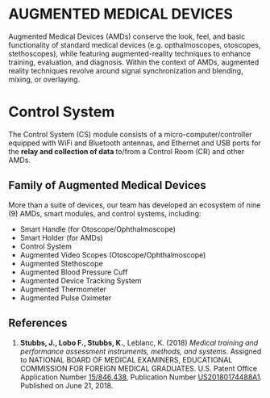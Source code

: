 # AUGMENTED MEDICAL DEVICES
Augmented Medical Devices (AMDs) conserve the look, feel, and basic functionality of standard medical devices (e.g. opthalmoscopes, otoscopes, stethoscopes), while featuring augmented-reality techniques to enhance training, evaluation, and diagnosis. Within the context of AMDs, augmented reality techniques revolve around signal synchronization and blending, mixing, or overlaying.

# Control System
The Control System (CS) module consists of a micro-computer/controller equipped with WiFi and Bluetooth antennas, and Ethernet and USB ports for the <b> relay and collection of data </b> to/from a Control Room (CR) and other AMDs.

## Family of Augmented Medical Devices
More than a suite of devices, our team has developed an ecosystem of nine (9) AMDs, smart modules, and control systems, including:
* Smart Handle (for Otoscope/Ophthalmoscope)
* Smart Holder (for AMDs)
* Control System
* Augmented Video Scopes (Otoscope/Ophthalmoscope)
* Augmented Stethoscope
* Augmented Blood Pressure Cuff
* Augmented Device Tracking System
* Augmented Thermometer
* Augmented Pulse Oximeter


## References
1.  **Stubbs, J., Lobo F., Stubbs, K.**, Leblanc, K. (2018) _Medical training and performance assessment instruments, methods, and systems_.  Assigned to NATIONAL BOARD OF MEDICAL EXAMINERS, EDUCATIONAL COMMISSION FOR FOREIGN MEDICAL GRADUATES. U.S. Patent Office Application Number [15/846,438](https://patents.google.com/patent/US20180174488A1/en), Publication Number [US20180174488A1](https://patents.google.com/patent/US20180174488A1/en). Published on June 21, 2018.
